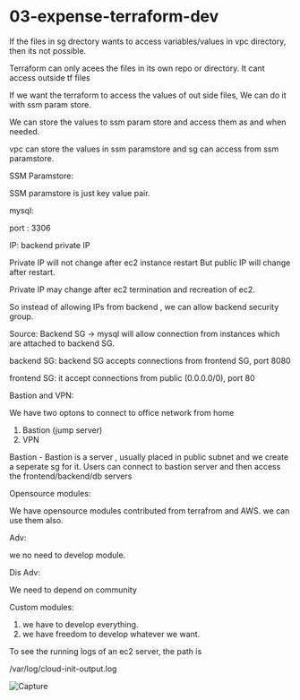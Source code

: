 # 03-expense-terraform-dev

If the files in sg drectory wants to access variables/values in vpc directory, then its not possible.

Terraform can only acees the files in its own repo or directory. It cant access outside tf files

If we want the terraform to access the values of out side files, We can do it with ssm param store.

We can store the values to ssm param store and access them as and when needed.

vpc can store the values in ssm paramstore and sg can access from ssm paramstore.

SSM Paramstore:

SSM paramstore is just key value pair.

mysql:

port : 3306

IP: backend private IP

Private IP will not change after ec2 instance restart But public IP will change after restart.

Private IP may change after ec2 termination and recreation of ec2.

So instead of allowing IPs from backend , we can allow backend security group.

Source: Backend SG -> mysql will allow connection from instances which are attached to backend SG.

backend SG: backend SG accepts connections from frontend SG, port 8080

frontend SG: it accept connections from public (0.0.0.0/0), port 80


Bastion and VPN:

We have two optons to connect to office network from home

1. Bastion (jump server)
2. VPN

Bastion - Bastion is a server , usually placed in public subnet and we create a seperate sg for it. Users can connect to bastion server and then access the frontend/backend/db servers


Opensource modules:

We have opensource modules contributed from terrafrom and AWS. we can use them also.

Adv:

we no need to develop module.

Dis Adv:

We need to depend on community

Custom modules:

1. we have to develop everything. 
2. we have freedom to develop whatever we want.

To see the running logs of an ec2 server, the path is

/var/log/cloud-init-output.log

![Capture](https://github.com/user-attachments/assets/f6795589-385c-4f45-bc93-e1d3c1092145)









